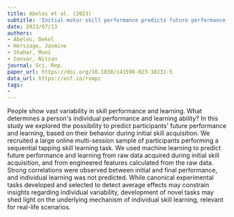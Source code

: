 ```yaml
---
title: Abeles et al. (2023)
subtitle: 'Initial motor skill performance predicts future performance, but not learning'
date: 2023/07/13
authors:
- Abeles, Dekel
- Herszage, Jasmine
- Shahar, Moni
- Censor, Nitzan
journal: Sci. Rep.
paper_url: https://doi.org/10.1038/s41598-023-38231-5
data_url: https://osf.io/rxmpz
tags:
- 
---
```


People show vast variability in skill performance and learning. What determines a person's individual performance and learning ability? In this study we explored the possibility to predict participants' future performance and learning, based on their behavior during initial skill acquisition. We recruited a large online multi-session sample of participants performing a sequential tapping skill learning task. We used machine learning to predict future performance and learning from raw data acquired during initial skill acquisition, and from engineered features calculated from the raw data. Strong correlations were observed between initial and final performance, and individual learning was not predicted. While canonical experimental tasks developed and selected to detect average effects may constrain insights regarding individual variability, development of novel tasks may shed light on the underlying mechanism of individual skill learning, relevant for real-life scenarios.
